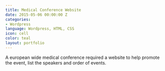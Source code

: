```yaml
---
title: Medical Conference Website
date: 2015-05-06 00:00:00 Z
categories:
- Wordpress
language: Wordpress, HTML, CSS
icon: cell
color: teal
layout: portfolio
---
```


A european wide medical conference required a website to help promote the event, list the speakers and order of events.

